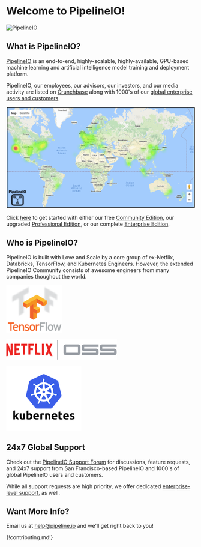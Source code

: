 # Welcome to PipelineIO! 

![PipelineIO](http://pipeline.io/images/pipeline-io-logo-shadow-210x186.png)

## What is PipelineIO?
[PipelineIO](http://pipeline.io/) is an end-to-end, highly-scalable, highly-available, GPU-based machine learning and artificial intelligence model training and deployment platform.

PipelineIO, our employees, our advisors, our investors, and our media activity are listed on [Crunchbase](https://www.crunchbase.com/organization/pipelineio) along with 1000's of our [global enterprise users and customers](https://www.crunchbase.com/organization/pipelineio/customers).

![PipelineIO Global Presence](/img/pipelineio-geo-border-no-stars.png)

Click [here](getting_started/index.md) to get started with either our free [Community Edition](getting_started/index.md), our upgraded [Professional Edition](getting_started/index.md), or our complete [Enterprise Edition](getting_started/index.md).

## Who is PipelineIO?
PipelineIO is built with Love and Scale by a core group of ex-Netflix, Databricks, TensorFlow, and Kubernetes Engineers.  However, the extended PipelineIO Community consists of awesome engineers from many companies thoughout the world. 

![Tensorflow](/img/tensorflow-logo-150x128.png)

![Netflix](/img/netflixoss-logo-white-295x55.png) 

![Kubernetes](/img/kubernetes-logo-200x171.png)

## 24x7 Global Support
Check out the [PipelineIO Support Forum](https://pipelineio.zendesk.com) for discussions, feature requests, and 24x7 support from San Francisco-based PipelineIO and 1000's of global PipelineIO users and customers.

While all support requests are high priority, we offer dedicated [enterprise-level support](getting_started/index.md), as well.

## Want More Info?
Email us at [help@pipeline.io](mailto:help@pipeline.io) and we'll get right back to you!

{!contributing.md!}
